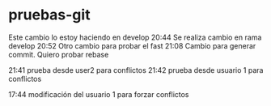 # pruebas-git

Este cambio lo estoy haciendo en develop
20:44 Se realiza cambio en rama develop
20:52 Otro cambio para probar el fast
21:08 Cambio para generar commit. Quiero probar  rebase

21:41 prueba desde user2 para conflictos
21:42 prueba desde usuario 1 para conflictos

17:44 modificación del usuario 1 para forzar conflictos
